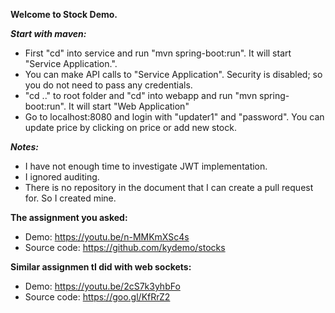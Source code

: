 **Welcome to Stock Demo.**

_**Start with maven:**_

* First "cd" into service and run "mvn spring-boot:run". It will start "Service Application.".
* You can make API calls to "Service Application". Security is disabled; so you do not need to pass any credentials.
* "cd .." to root folder and "cd" into webapp and run "mvn spring-boot:run". It will start "Web Application"
* Go to localhost:8080 and login with "updater1" and "password". You can update price by clicking on price or add new stock.

_**Notes:**_

* I have not enough time to investigate JWT implementation.
* I ignored auditing.
* There is no repository in the document that I can create a pull request for. So I created mine.

**The assignment you asked:**

* Demo: https://youtu.be/n-MMKmXSc4s
* Source code: https://github.com/kydemo/stocks

**Similar assignmen tI did with web sockets:**

* Demo: https://youtu.be/2cS7k3yhbFo
* Source code: https://goo.gl/KfRrZ2



